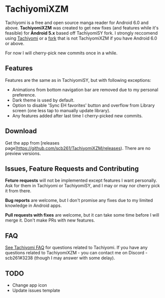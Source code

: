 # TachiyomiXZM
Tachiyomi is a free and open source manga reader for Android 6.0 and above. **TachiyomiXZM** was created to get new fixes (and features while it's feasible) for **Android 5.x** based off TachiyomiSY fork. I strongly reccomend using [Tachiyomi](https://github.com/tachiyomiorg/tachiyomi) or a [fork](https://tachiyomi.org/forks/) that is not TachiyomiXZM if you have Android 6.0 or above.

For now I will cherry-pick new commits once in a while.

## Features

Features are the same as in TachiyomiSY, but with following exceptions:
* Animations from bottom navigation bar are removed due to my personal preference.
* Dark theme is used by default.
* Option to disable 'Sync EH favorites' button and overflow from Library screen (one less tap to manually update library).
* Any features added after last time I cherry-picked new commits.

## Download
Get the app from [releases page]https://github.com/scb261/TachiyomiXZM/releases). There are no preview versions.

## Issues, Feature Requests and Contributing

**Feture requests** will not be implemented except features I want personally. Ask for them in Tachiyomi or TachiyomiSY, and I may or may nor cherry pick it from there.

**Bug reports** are welcome, but I don't promise any fixes due to my limited knowledge in Android apps.

**Pull requests with fixes** are welcome, but it can take some time before I will merge it. Don't make PRs with new features.

## FAQ

[See Tachiyomi FAQ](https://tachiyomi.org/) for questions related to Tachiyomi. If you have any questions related to TachiyomiXZM - you can contact me on Discord - scb261#3238 (though I may answer with some delay).

## TODO

* Change app icon
* Update issues template
